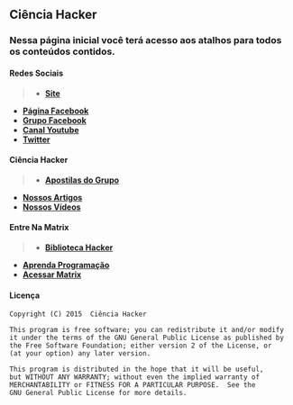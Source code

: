 ## Ciência Hacker

### Nessa página inicial você terá acesso aos atalhos para todos os conteúdos contidos.

#### Redes Sociais

>* [**Site**](http://cienciahacker.com.br)
* [**Página Facebook**](https://fb.com/cienciahacker)
* [**Grupo Facebook**](https://fb.com/groups/cienciahacker)
* [**Canal Youtube**](https://www.youtube.com/user/cienciahacker)
* [**Twitter**](https://twitter.com/cienciahacker)

#### Ciência Hacker

>* [**Apostilas do Grupo**](cienciaHacker/arquivos/apostilas.md)
* [**Nossos Artigos**](cienciaHacker/arquivos/artigos.md)
* [**Nossos Vídeos**](cienciaHacker/arquivos/vídeos.md)

#### Entre Na Matrix

>* [**Biblioteca Hacker**](matrix/arquivos/biblioteca.md)  
* [**Aprenda Programação**](matrix/arquivos/programação.md) 
* [**Acessar Matrix**](matrix/)   

#### Licença

    Copyright (C) 2015  Ciência Hacker

    This program is free software; you can redistribute it and/or modify
    it under the terms of the GNU General Public License as published by
    the Free Software Foundation; either version 2 of the License, or
    (at your option) any later version.

    This program is distributed in the hope that it will be useful,
    but WITHOUT ANY WARRANTY; without even the implied warranty of
    MERCHANTABILITY or FITNESS FOR A PARTICULAR PURPOSE.  See the
    GNU General Public License for more details.

